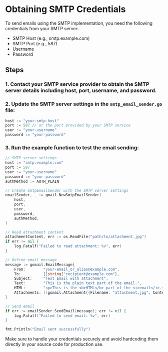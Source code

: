 # Obtaining SMTP Credentials

To send emails using the SMTP implementation, you need the following credentials from your SMTP server:

- SMTP Host (e.g., smtp.example.com)
- SMTP Port (e.g., 587)
- Username
- Password

## Steps

### 1. Contact your SMTP service provider to obtain the SMTP server details including host, port, username, and password.

### 2. Update the SMTP server settings in the `smtp_email_sender.go` file:
```go
host := "your-smtp-host"
port := 587 // or the port provided by your SMTP service
user := "your-username"
password := "your-password"
```

### 3. Run the example function to test the email sending:
```go
// SMTP server settings
host := "smtp.example.com"
port := 587
user := "your-username"
password := "your-password"
authMethod := AUTH_PLAIN

// Create SmtpEmailSender with the SMTP server settings
emailSender, _ := gmail.NewSmtpEmailSender(
    host,
    port,
    user,
    password,
    authMethod,
)

// Read attachment content
attachmentContent, err := os.ReadFile("path/to/attachment.jpg")
if err != nil {
    log.Fatalf("Failed to read attachment: %v", err)
}

// Define email message
message := gomail.EmailMessage{
    From:        "your-email_or_alias@example.com",
    To:          []string{"recipient@example.com"},
    Subject:     "Test Email with attachment",
    Text:        "This is the plain text part of the email.",
    HTML:        "<p>This is the <b>HTML</b> part of the <i>email</i>.</p>",
    Attachments: []gomail.Attachment{{Filename: "attachment.jpg", Content: attachmentContent}},
}

// Send email
if err := emailSender.SendEmail(message); err != nil {
    log.Fatalf("Failed to send email: %v", err)
}

fmt.Println("Email sent successfully")
```

Make sure to handle your credentials securely and avoid hardcoding them directly in your source code for production use.
